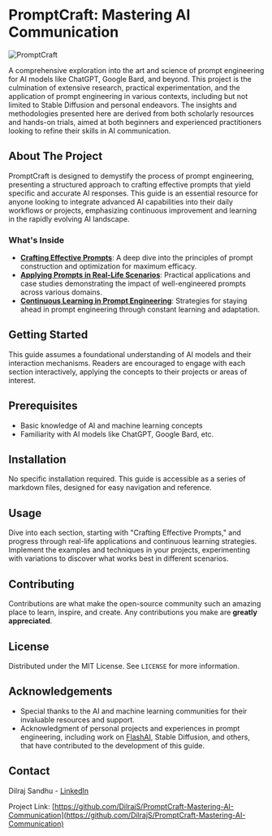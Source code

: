 # PromptCraft: Mastering AI Communication

![PromptCraft](PromptCraft-Mastering-AI-Communication/images/PromptCraft.gif)


A comprehensive exploration into the art and science of prompt engineering for AI models like ChatGPT, Google Bard, and beyond. This project is the culmination of extensive research, practical experimentation, and the application of prompt engineering in various contexts, including but not limited to Stable Diffusion and personal endeavors. The insights and methodologies presented here are derived from both scholarly resources and hands-on trials, aimed at both beginners and experienced practitioners looking to refine their skills in AI communication.

## About The Project

PromptCraft is designed to demystify the process of prompt engineering, presenting a structured approach to crafting effective prompts that yield specific and accurate AI responses. This guide is an essential resource for anyone looking to integrate advanced AI capabilities into their daily workflows or projects, emphasizing continuous improvement and learning in the rapidly evolving AI landscape.

### What's Inside

- **[Crafting Effective Prompts](Crafting_Effective_Prompts.md)**: A deep dive into the principles of prompt construction and optimization for maximum efficacy.
- **[Applying Prompts in Real-Life Scenarios](Applying_Prompts_in_Real-Life_Scenarios.md)**: Practical applications and case studies demonstrating the impact of well-engineered prompts across various domains.
- **[Continuous Learning in Prompt Engineering](Continuous_Learning_in_Prompt_Engineering.md)**: Strategies for staying ahead in prompt engineering through constant learning and adaptation.

## Getting Started

This guide assumes a foundational understanding of AI models and their interaction mechanisms. Readers are encouraged to engage with each section interactively, applying the concepts to their projects or areas of interest.

## Prerequisites

- Basic knowledge of AI and machine learning concepts
- Familiarity with AI models like ChatGPT, Google Bard, etc.

## Installation

No specific installation required. This guide is accessible as a series of markdown files, designed for easy navigation and reference.

## Usage

Dive into each section, starting with "Crafting Effective Prompts," and progress through real-life applications and continuous learning strategies. Implement the examples and techniques in your projects, experimenting with variations to discover what works best in different scenarios.

## Contributing

Contributions are what make the open-source community such an amazing place to learn, inspire, and create. Any contributions you make are **greatly appreciated**.

## License

Distributed under the MIT License. See `LICENSE` for more information.

## Acknowledgements

- Special thanks to the AI and machine learning communities for their invaluable resources and support.
- Acknowledgment of personal projects and experiences in prompt engineering, including work on [FlashAI](https://github.com/DilrajS/FlashAI), Stable Diffusion, and others, that have contributed to the development of this guide.

## Contact

Dilraj Sandhu - [LinkedIn](https://linkedin.com/in/dilrajsandhu)

Project Link: [https://github.com/DilrajS/PromptCraft-Mastering-AI-Communication](https://github.com/DilrajS/PromptCraft-Mastering-AI-Communication)
